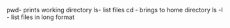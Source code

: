 pwd- prints working directory
ls- list files
cd - brings to home directory
ls  -l - list files in long format
